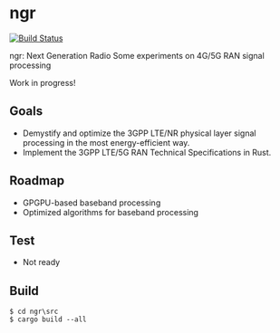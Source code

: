 # ngr

[![Build Status](https://travis-ci.org/eshikafe/ngr.svg?branch=master)](https://travis-ci.org/eshikafe/ngr)

ngr: Next Generation Radio
Some experiments on 4G/5G RAN signal processing

Work in progress!

Goals
-----------
- Demystify and optimize the 3GPP LTE/NR physical layer signal processing in the most energy-efficient way.
- Implement the 3GPP LTE/5G RAN Technical Specifications in Rust.


Roadmap
------------
- GPGPU-based baseband processing
- Optimized algorithms for baseband processing


Test
-----
- Not ready

Build
-----

    $ cd ngr\src
    $ cargo build --all
    

